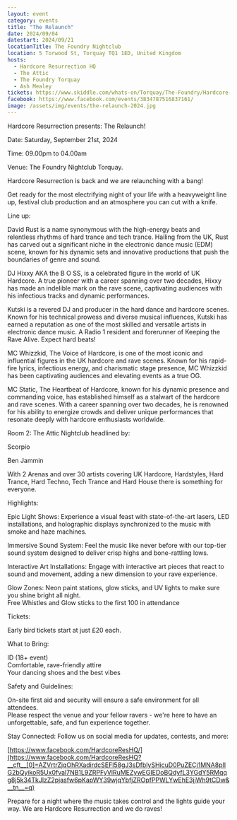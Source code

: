 ```yaml
---
layout: event
category: events
title: "The Relaunch"
date: 2024/09/04
datestart: 2024/09/21
locationTitle: The Foundry Nightclub
location: 5 Torwood St, Torquay TQ1 1ED, United Kingdom
hosts:
  - Hardcore Resurrection HQ
  - The Attic
  - The Foundry Torquay
  - Ash Mealey
tickets: https://www.skiddle.com/whats-on/Torquay/The-Foundry/Hardcore-Resurrection-presents-The-Relaunch/39225582/
facebook: https://www.facebook.com/events/3834787516837161/
image: /assets/img/events/the-relaunch-2024.jpg
---
```


Hardcore Resurrection presents: The Relaunch!

Date: Saturday, September 21st, 2024

Time: 09.00pm to 04.00am

Venue: The Foundry Nightclub Torquay.

Hardcore Resurrection is back and we are relaunching with a bang!

Get ready for the most electrifying night of your life with a heavyweight line up, festival club production and an atmosphere you can cut with a knife.

Line up:

David Rust is a name synonymous with the high-energy beats and relentless rhythms of hard trance and tech trance. Hailing from the UK, Rust has carved out a significant niche in the electronic dance music (EDM) scene, known for his dynamic sets and innovative productions that push the boundaries of genre and sound.

DJ Hixxy AKA the B O SS, is a celebrated figure in the world of UK Hardcore. A true pioneer with a career spanning over two decades, Hixxy has made an indelible mark on the rave scene, captivating audiences with his infectious tracks and dynamic performances.

Kutski is a revered DJ and producer in the hard dance and hardcore scenes. Known for his technical prowess and diverse musical influences, Kutski has earned a reputation as one of the most skilled and versatile artists in electronic dance music. A Radio 1 resident and forerunner of Keeping the Rave Alive. Expect hard beats!

MC Whizzkid, The Voice of Hardcore, is one of the most iconic and influential figures in the UK hardcore and rave scenes. Known for his rapid-fire lyrics, infectious energy, and charismatic stage presence, MC Whizzkid has been captivating audiences and elevating events as a true OG.

MC Static, The Heartbeat of Hardcore, known for his dynamic presence and commanding voice, has established himself as a stalwart of the hardcore and rave scenes. With a career spanning over two decades, he is renowned for his ability to energize crowds and deliver unique performances that resonate deeply with hardcore enthusiasts worldwide.

Room 2: The Attic Nightclub headlined by:

Scorpio

Ben Jammin

With 2 Arenas and over 30 artists covering UK Hardcore, Hardstyles, Hard Trance, Hard Techno, Tech Trance and Hard House there is something for everyone.

Highlights:

Epic Light Shows: Experience a visual feast with state-of-the-art lasers, LED installations, and holographic displays synchronized to the music with smoke and haze machines.

Immersive Sound System: Feel the music like never before with our top-tier sound system designed to deliver crisp highs and bone-rattling lows.

Interactive Art Installations: Engage with interactive art pieces that react to sound and movement, adding a new dimension to your rave experience.

Glow Zones: Neon paint stations, glow sticks, and UV lights to make sure you shine bright all night.  
Free Whistles and Glow sticks to the first 100 in attendance

Tickets:

Early bird tickets start at just £20 each.

What to Bring:

ID (18+ event)  
Comfortable, rave-friendly attire  
Your dancing shoes and the best vibes

Safety and Guidelines:

On-site first aid and security will ensure a safe environment for all attendees.  
Please respect the venue and your fellow ravers - we're here to have an unforgettable, safe, and fun experience together.

Stay Connected: Follow us on social media for updates, contests, and more:

[https://www.facebook.com/HardcoreResHQ/](https://www.facebook.com/HardcoreResHQ?__cft__[0]=AZVrtrZjqOhRXadirdcSEFl58gJ3sDfblySHicuD0PuZECj1MNA8pIlG2bQyikoR5Ux0fval7NB1L9ZRPFyVlRuMEZywEGIEDoBQdyfL3YGdY5RMqqg8j5k34TkJlzZ2pjasfw6pKapWY39wjqYbfjZROpfPPWLYwEhE3jjWh9tCDw&__tn__=q)

Prepare for a night where the music takes control and the lights guide your way. We are Hardcore Resurrection and we do raves!
